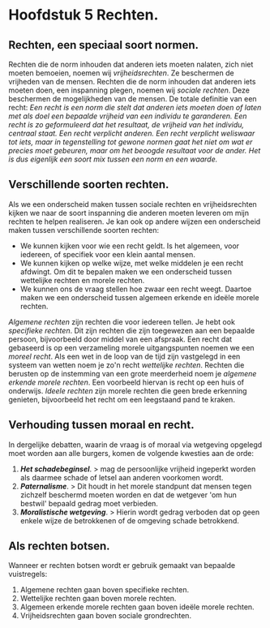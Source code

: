 # Hoofdstuk 5 Rechten.



## Rechten, een speciaal soort normen.

Rechten die de norm inhouden dat anderen iets moeten nalaten, zich niet moeten bemoeien, noemen wij *vrijheidsrechten*. Ze beschermen de vrijheden van de mensen. Rechten die de norm inhouden dat anderen iets moeten doen, een inspanning plegen, noemen wij *sociale rechten*. Deze beschermen de mogelijkheden van de mensen. De totale definitie van een recht: *Een recht is een norm die stelt dat anderen iets moeten doen of laten met als doel een bepaalde vrijheid van een individu te garanderen. Een recht is zo geformuleerd dat het resultaat, de vrijheid van het individu, centraal staat. Een recht verplicht anderen.
Een recht verplicht weliswaar tot iets, maar in tegenstelling tot gewone normen gaat het niet om wat er precies moet gebeuren, maar om het beoogde resultaat voor de ander. Het is dus eigenlijk een soort mix tussen een norm en een waarde.*

## Verschillende soorten rechten.
Als we een onderscheid maken tussen sociale rechten en vrijheidsrechten kijken we naar de soort inspanning die anderen moeten leveren om mijn rechten te helpen realiseren. Je kan ook op andere wijzen een onderscheid maken tussen verschillende soorten rechten:
- We kunnen kijken voor wie een recht geldt. Is het algemeen, voor iedereen, of specifiek voor een klein aantal mensen.
- We kunnen kijken op welke wijze, met welke middelen je een recht afdwingt. Om dit te bepalen maken we een onderscheid tussen wettelijke rechten en morele rechten.
- We kunnen ons de vraag stellen hoe zwaar een recht weegt. Daartoe maken we een onderscheid tussen algemeen erkende en ideële morele rechten.

*Algemene rechten* zijn rechten die voor iedereen tellen. Je hebt ook *specifieke rechten*. Dit zijn rechten die zijn toegewezen aan een bepaalde persoon, bijvoorbeeld door middel van een afspraak. Een recht dat gebaseerd is op een verzameling morele uitgangspunten noemen we een *moreel recht*. Als een wet in de loop van de tijd zijn vastgelegd in een systeem van wetten noem je zo'n recht *wettelijke rechten*. Rechten die berusten op de instemming van een grote meerderheid noem je *algemene erkende morele rechten*. Een voorbeeld hiervan is recht op een huis of onderwijs. *Ideele rechten* zijn morele rechten die geen brede erkenning genieten, bijvoorbeeld het recht om een leegstaand pand te kraken.

## Verhouding tussen moraal en recht.
In dergelijke debatten, waarin de vraag is of moraal via wetgeving opgelegd moet worden aan alle burgers, komen de volgende kwesties aan de orde:
1. ***Het schadebeginsel***. > mag de persoonlijke vrijheid ingeperkt worden als daarmee schade of letsel aan anderen voorkomen wordt.
2. ***Paternalisme***. > Dit houdt in het morele standpunt dat mensen tegen zichzelf beschermd moeten worden en dat de wetgever 'om hun bestwil' bepaald gedrag moet verbieden.
3. ***Moralistische wetgeving***. > Hierin wordt gedrag verboden dat op geen enkele wijze de betrokkenen of de omgeving schade betrokkend.

## Als rechten botsen.
Wanneer er rechten botsen wordt er gebruik gemaakt van bepaalde vuistregels:
1. Algemene rechten gaan boven specifieke rechten.
2. Wettelijke rechten gaan boven morele rechten.
3. Algemeen erkende morele rechten gaan boven ideële morele rechten.
4. Vrijheidsrechten gaan boven sociale grondrechten.

